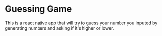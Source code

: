 # Guessing Game
This is a react native app that will try to guess your number you inputed by generating numbers and asking if it's higher or lower.
